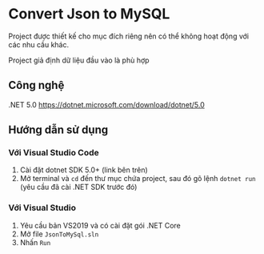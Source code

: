# Convert Json to MySQL
Project được thiết kế cho mục đích riêng nên có thể không hoạt động với các nhu cầu khác.

Project giả định dữ liệu đầu vào là phù hợp

## Công nghệ
.NET 5.0 https://dotnet.microsoft.com/download/dotnet/5.0

## Hướng dẫn sử dụng

### Với Visual Studio Code

1. Cài đặt dotnet SDK 5.0+ (link bên trên)
2. Mở terminal và `cd` đến thư mục chứa project, sau đó gõ lệnh `dotnet run` (yêu cầu đã cài .NET SDK trước đó)

### Với Visual Studio

1. Yêu cầu bản VS2019 và có cài đặt gói .NET Core
2. Mở file `JsonToMySql.sln`
3. Nhấn `Run`
